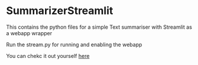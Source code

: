 # SummarizerStreamlit
This contains the python files for a simple Text summariser with Streamlit as a webapp wrapper

Run the stream.py for running and enabling the webapp

You can chekc it out yourself [here](https://bahbah94-summarizerstreamlit-stream-f0kusc.streamlitapp.com/)
